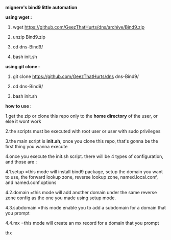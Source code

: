 **mignere's bind9 little automation**

**using wget :**

1. wget https://github.com/GeezThatHurts/dns/archive/Bind9.zip

2. unzip Bind9.zip

3. cd dns-Bind9/

4. bash init.sh


**using git clone :**

1. git clone https://github.com/GeezThatHurts/dns dns-Bind9/

2. cd dns-Bind9/

3. bash init.sh






**how to use :**


1.get the zip or clone this repo only to the **home directory** of the user, or else it wont work

2.the scripts must be executed with root user or user with sudo privileges

3.the main script is **init.sh**, once you clone this repo, that's gonna be the first thing you wanna execute

4.once you execute the init.sh script. there will be 4 types of configuration, and those are :

4.1.setup
=this mode will install bind9 package, setup the domain you want to use, the forward lookup zone, reverse lookup zone, named.local.conf, and named.conf.options

4.2.domain
=this mode will add another domain under the same reverse zone config as the one you made using setup mode.

4.3.subdomain
=this mode enable you to add a subdomain for a domain that you prompt

4.4.mx
=this mode will create an mx record for a domain that you prompt
    


thx
